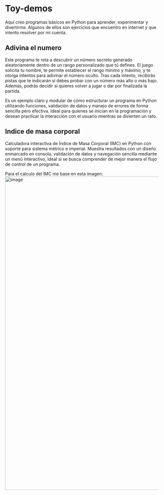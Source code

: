 # Toy-demos
Aquí creo programas básicos en Python para aprender, experimentar y divertirme. Algunos de ellos son ejercicios que encuentro en internet y que intento resolver por mi cuenta.
## Adivina el numero

Este programa te reta a descubrir un número secreto generado aleatoriamente dentro de un rango personalizado que tú defines. El juego solicita tu nombre, te permite establecer el rango mínimo y máximo, y te otorga intentos para adivinar el número oculto. Tras cada intento, recibirás pistas que te indicarán si debes probar con un número más alto o más bajo. Además, podrás decidir si quieres volver a jugar o dar por finalizada la partida.

Es un ejemplo claro y modular de cómo estructurar un programa en Python utilizando funciones, validación de datos y manejo de errores de forma sencilla pero efectiva. Ideal para quienes se inician en la programación y desean practicar la interacción con el usuario mientras se divierten un rato.

## Indice de masa corporal
Calculadora interactiva de Índice de Masa Corporal (IMC) en Python con soporte para sistema métrico e imperial. Muestra resultados con un diseño enmarcado en consola, validación de datos y navegación sencilla mediante un menú interactivo, ideal si se busca comprender de mejor manera el flujo de control de un programa.

Para el calculo del IMC me base en esta imagen:
<img width="1024" height="1024" alt="image" src="https://github.com/user-attachments/assets/1e1e1eaa-a26f-4a7b-b065-3342fabc5aaa" />
